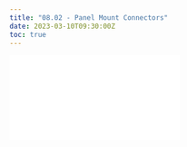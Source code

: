 ```yaml
---
title: "08.02 - Panel Mount Connectors"
date: 2023-03-10T09:30:00Z
toc: true
---
```


![Link to included file content](../../../../electronics/panel-mount-connectors.md)
